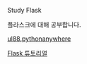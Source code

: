 Study Flask

플라스크에 대해 공부합니다.


[ul88.pythonanywhere](https://ul88.pythonanywhere.com/)


[Flask 튜토리얼](https://wikidocs.net/book/4479)
